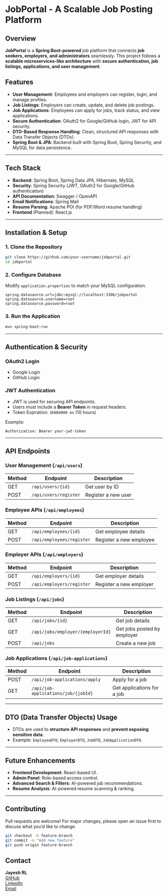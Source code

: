 # JobPortal - A Scalable Job Posting Platform

## **Overview**
**JobPortal** is a **Spring Boot-powered** job platform that connects **job seekers, employers, and administrators** seamlessly. This project follows a **scalable microservices-like architecture** with **secure authentication, job listings, applications, and user management**.

## **Features**
- **User Management**: Employees and employers can register, login, and manage profiles.
- **Job Listings**: Employers can create, update, and delete job postings.
- **Job Applications**: Employees can apply for jobs, track status, and view applications.
- **Secure Authentication**: OAuth2 for Google/GitHub login, JWT for API security.
- **DTO-Based Response Handling**: Clean, structured API responses with Data Transfer Objects (DTOs).
- **Spring Boot & JPA**: Backend built with Spring Boot, Spring Security, and MySQL for data persistence.

---

## **Tech Stack**
- **Backend**: Spring Boot, Spring Data JPA, Hibernate, MySQL
- **Security**: Spring Security (JWT, OAuth2 for Google/GitHub authentication)
- **API Documentation**: Swagger / OpenAPI
- **Email Notifications**: Spring Mail
- **Resume Parsing**: Apache POI (for PDF/Word resume handling)
- **Frontend** (Planned): React.js

---

## **Installation & Setup**

### **1. Clone the Repository**
```bash
git clone https://github.com/your-username/jobportal.git
cd jobportal
```

### **2. Configure Database**
Modify `application.properties` to match your MySQL configuration.
```properties
spring.datasource.url=jdbc:mysql://localhost:3306/jobportal
spring.datasource.username=root
spring.datasource.password=root
```

### **3. Run the Application**
```bash
mvn spring-boot:run
```

---

## **Authentication & Security**

### **OAuth2 Login**
- Google Login
- GitHub Login

### **JWT Authentication**
- JWT is used for securing API endpoints.
- Users must include a **Bearer Token** in request headers.
- Token Expiration: `36000000 ms` (10 hours)

Example:
```http
Authorization: Bearer your-jwt-token
```

---

## **API Endpoints**

### **User Management** (`/api/users`)
| Method | Endpoint | Description |
|--------|----------|-------------|
| GET | `/api/users/{id}` | Get user by ID |
| POST | `/api/users/register` | Register a new user |

### **Employee APIs** (`/api/employees`)
| Method | Endpoint | Description |
|--------|----------|-------------|
| GET | `/api/employees/{id}` | Get employee details |
| POST | `/api/employees/register` | Register a new employee |

### **Employer APIs** (`/api/employers`)
| Method | Endpoint | Description |
|--------|----------|-------------|
| GET | `/api/employers/{id}` | Get employer details |
| POST | `/api/employers/register` | Register a new employer |

### **Job Listings** (`/api/jobs`)
| Method | Endpoint | Description |
|--------|----------|-------------|
| GET | `/api/jobs/{id}` | Get job details |
| GET | `/api/jobs/employer/{employerId}` | Get jobs posted by employer |
| POST | `/api/jobs` | Create a new job |

### **Job Applications** (`/api/job-applications`)
| Method | Endpoint | Description |
|--------|----------|-------------|
| POST | `/api/job-applications/apply` | Apply for a job |
| GET | `/api/job-applications/job/{jobId}` | Get applications for a job |

---

## **DTO (Data Transfer Objects) Usage**
- DTOs are used to **structure API responses** and **prevent exposing sensitive data**.
- Example: `EmployeeDTO`, `EmployerDTO`, `JobDTO`, `JobApplicationDTO`.

---

## **Future Enhancements**
- **Frontend Development**: React-based UI.
- **Admin Panel**: Role-based access control.
- **Advanced Search & Filters**: AI-powered job recommendations.
- **Resume Analysis**: AI-powered resume scanning & ranking.

---

## **Contributing**
Pull requests are welcome! For major changes, please open an issue first to discuss what you’d like to change.

```bash
git checkout -b feature-branch
git commit -m "Add new feature"
git push origin feature-branch
```

## **Contact**
**Jayesh RL**  
[GitHub](https://github.com/your-username)  
[LinkedIn](https://www.linkedin.com/in/your-profile/)  
[Email](mailto:your-email@example.com)

